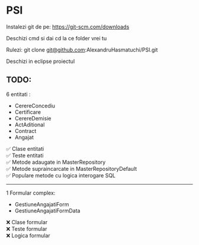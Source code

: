 # PSI

Instalezi git de pe:
https://git-scm.com/downloads

Deschizi cmd si dai cd la ce folder vrei tu

Rulezi:
git clone git@github.com:AlexandruHasmatuchi/PSI.git

Deschizi in eclipse proiectul

TODO:
----------------------------------------------------
6 entitati :
  - CerereConcediu
  - Certificare
  - CerereDemisie
  - ActAditional
  - Contract
  - Angajat
  
✅ Clase entitati  
✅ Teste entitati   
✅ Metode adaugate in MasterRepository   
✅ Metode supraincarcate in MasterRepositoryDefault   
✅ Populare metode cu logica interogare SQL   

----------------------------------------------------
1 Formular complex:
  - GestiuneAngajatiForm  
  - GestiuneAngajatiFormData  

❌ Clase formular  
❌ Teste formular  
❌ Logica formular  
